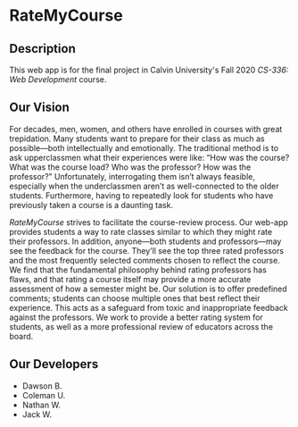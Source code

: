 # RateMyCourse

## Description

This web app is for the final project in Calvin University's Fall 2020 *CS-336: Web Development* course.

## Our Vision

For decades, men, women, and others have enrolled in courses with great trepidation. Many students want to prepare for their class as much as possible—both intellectually and emotionally. The traditional method is to ask upperclassmen what their experiences were like: “How was the course? What was the course load? Who was the professor? How was the professor?” Unfortunately, interrogating them isn’t always feasible, especially when the underclassmen aren’t as well-connected to the older students. Furthermore, having to repeatedly look for students who have previously taken a course is a daunting task.

*RateMyCourse* strives to facilitate the course-review process. Our web-app provides students a way to rate classes similar to which they might rate their professors. In addition, anyone—both students and professors—may see the feedback for the course. They’ll see the top three rated professors and the most frequently selected comments chosen to reflect the course. We find that the fundamental philosophy behind rating professors has flaws, and that rating a course itself may provide a more accurate assessment of how a semester might be. Our solution is to offer predefined comments; students can choose multiple ones that best reflect their experience. This acts as a safeguard from toxic and inappropriate feedback against the professors. We work to provide a better rating system for students, as well as a more professional review of educators across the board.

## Our Developers

- Dawson B.
- Coleman U.
- Nathan W.
- Jack W.
